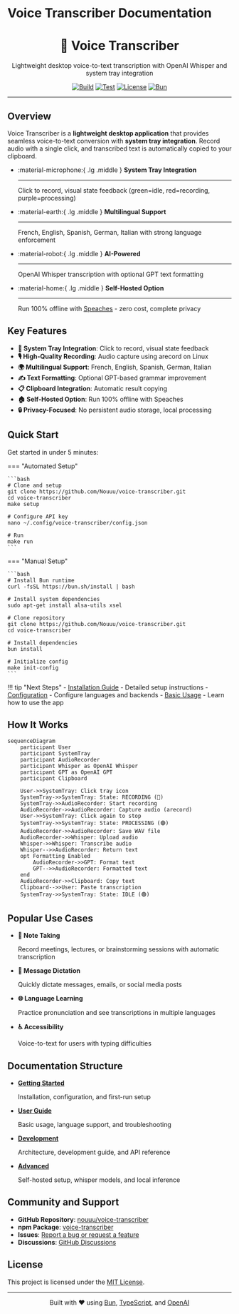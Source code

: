 # Voice Transcriber Documentation

<div align="center">
  <h1>🎤 Voice Transcriber</h1>
  <p>Lightweight desktop voice-to-text transcription with OpenAI Whisper and system tray integration</p>

  [![Build](https://github.com/Nouuu/voice-transcriber/actions/workflows/build.yml/badge.svg)](https://github.com/Nouuu/voice-transcriber/actions/workflows/build.yml)
  [![Test](https://github.com/Nouuu/voice-transcriber/actions/workflows/test.yml/badge.svg)](https://github.com/Nouuu/voice-transcriber/actions/workflows/test.yml)
  [![License](https://img.shields.io/badge/license-MIT-blue.svg)](https://github.com/Nouuu/voice-transcriber/blob/main/LICENSE)
  [![Bun](https://img.shields.io/badge/bun-%3E%3D1.2.0-black)](https://bun.sh)
</div>

---

## Overview

Voice Transcriber is a **lightweight desktop application** that provides seamless voice-to-text conversion with **system tray integration**. Record audio with a single click, and transcribed text is automatically copied to your clipboard.

<div class="grid cards" markdown>

-   :material-microphone:{ .lg .middle } **System Tray Integration**

    ---

    Click to record, visual state feedback (green=idle, red=recording, purple=processing)

-   :material-earth:{ .lg .middle } **Multilingual Support**

    ---

    French, English, Spanish, German, Italian with strong language enforcement

-   :material-robot:{ .lg .middle } **AI-Powered**

    ---

    OpenAI Whisper transcription with optional GPT text formatting

-   :material-home:{ .lg .middle } **Self-Hosted Option**

    ---

    Run 100% offline with [Speaches](https://github.com/speaches-ai/speaches) - zero cost, complete privacy

</div>

## Key Features

- **🎯 System Tray Integration**: Click to record, visual state feedback
- **🎙️ High-Quality Recording**: Audio capture using arecord on Linux
- **🌍 Multilingual Support**: French, English, Spanish, German, Italian
- **✍️ Text Formatting**: Optional GPT-based grammar improvement
- **📋 Clipboard Integration**: Automatic result copying
- **🏠 Self-Hosted Option**: Run 100% offline with Speaches
- **🔒 Privacy-Focused**: No persistent audio storage, local processing

## Quick Start

Get started in under 5 minutes:

=== "Automated Setup"

    ```bash
    # Clone and setup
    git clone https://github.com/Nouuu/voice-transcriber.git
    cd voice-transcriber
    make setup

    # Configure API key
    nano ~/.config/voice-transcriber/config.json

    # Run
    make run
    ```

=== "Manual Setup"

    ```bash
    # Install Bun runtime
    curl -fsSL https://bun.sh/install | bash

    # Install system dependencies
    sudo apt-get install alsa-utils xsel

    # Clone repository
    git clone https://github.com/Nouuu/voice-transcriber.git
    cd voice-transcriber

    # Install dependencies
    bun install

    # Initialize config
    make init-config
    ```

!!! tip "Next Steps"
    - [Installation Guide](getting-started/installation.md) - Detailed setup instructions
    - [Configuration](getting-started/configuration.md) - Configure languages and backends
    - [Basic Usage](user-guide/basic-usage.md) - Learn how to use the app

## How It Works

```mermaid
sequenceDiagram
    participant User
    participant SystemTray
    participant AudioRecorder
    participant Whisper as OpenAI Whisper
    participant GPT as OpenAI GPT
    participant Clipboard

    User->>SystemTray: Click tray icon
    SystemTray->>SystemTray: State: RECORDING (🔴)
    SystemTray->>AudioRecorder: Start recording
    AudioRecorder->>AudioRecorder: Capture audio (arecord)
    User->>SystemTray: Click again to stop
    SystemTray->>SystemTray: State: PROCESSING (🟣)
    AudioRecorder->>AudioRecorder: Save WAV file
    AudioRecorder->>Whisper: Upload audio
    Whisper->>Whisper: Transcribe audio
    Whisper-->>AudioRecorder: Return text
    opt Formatting Enabled
        AudioRecorder->>GPT: Format text
        GPT-->>AudioRecorder: Formatted text
    end
    AudioRecorder->>Clipboard: Copy text
    Clipboard-->>User: Paste transcription
    SystemTray->>SystemTray: State: IDLE (🟢)
```

## Popular Use Cases

<div class="grid cards" markdown>

-   **📝 Note Taking**

    Record meetings, lectures, or brainstorming sessions with automatic transcription

-   **💬 Message Dictation**

    Quickly dictate messages, emails, or social media posts

-   **🌐 Language Learning**

    Practice pronunciation and see transcriptions in multiple languages

-   **♿ Accessibility**

    Voice-to-text for users with typing difficulties

</div>

## Documentation Structure

<div class="grid cards" markdown>

-   [**Getting Started**](getting-started/installation.md)

    Installation, configuration, and first-run setup

-   [**User Guide**](user-guide/basic-usage.md)

    Basic usage, language support, and troubleshooting

-   [**Development**](development/architecture.md)

    Architecture, development guide, and API reference

-   [**Advanced**](advanced/speaches-integration.md)

    Self-hosted setup, whisper models, and local inference

</div>

## Community and Support

- **GitHub Repository**: [nouuu/voice-transcriber](https://github.com/Nouuu/voice-transcriber)
- **npm Package**: [voice-transcriber](https://www.npmjs.com/package/voice-transcriber)
- **Issues**: [Report a bug or request a feature](https://github.com/Nouuu/voice-transcriber/issues)
- **Discussions**: [GitHub Discussions](https://github.com/Nouuu/voice-transcriber/discussions)

## License

This project is licensed under the [MIT License](https://github.com/Nouuu/voice-transcriber/blob/main/LICENSE).

---

<div align="center">
  <p>Built with ❤️ using <a href="https://bun.sh">Bun</a>, <a href="https://www.typescriptlang.org/">TypeScript</a>, and <a href="https://platform.openai.com/">OpenAI</a></p>
</div>
